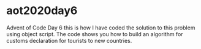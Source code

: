# aot2020day6
Advent of Code Day 6 this is how I have coded the solution to this problem using object script. The code shows you how to build an algorithm for customs declaration for tourists to new countries.

